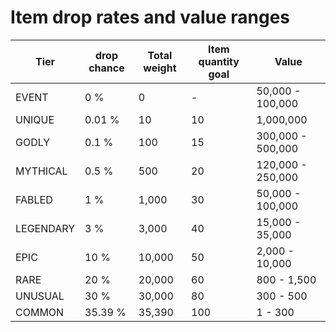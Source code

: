 # Item drop rates and value ranges

| Tier      | drop chance | Total weight | Item quantity goal | Value
| --------- | ----------- | ------------ | ------------------ | ----------------- |
| EVENT     | 0 %         | 0            | -                  | 50,000 - 100,000  |
| UNIQUE    | 0.01 %      | 10           | 10                 | 1,000,000         |
| GODLY     | 0.1 %       | 100          | 15                 | 300,000 - 500,000 |
| MYTHICAL  | 0.5 %       | 500          | 20                 | 120,000 - 250,000 |
| FABLED    | 1 %         | 1,000        | 30                 | 50,000 - 100,000  |
| LEGENDARY | 3 %         | 3,000        | 40                 | 15,000 - 35,000   |
| EPIC      | 10 %        | 10,000       | 50                 | 2,000 - 10,000    |
| RARE      | 20 %        | 20,000       | 60                 | 800 - 1,500       |
| UNUSUAL   | 30 %        | 30,000       | 80                 | 300 - 500         |
| COMMON    | 35.39 %     | 35,390       | 100                | 1 - 300           |